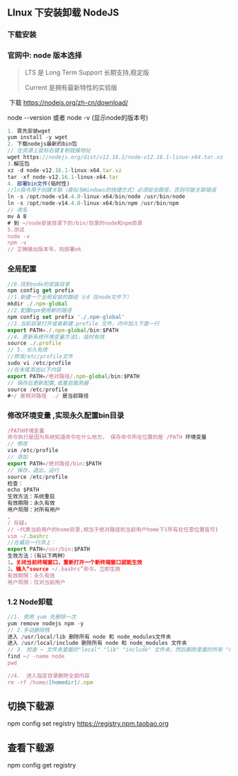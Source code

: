 ## LInux 下安装卸载 NodeJS

### 下载安装

### 官网中: node 版本选择

> LTS 是 Long Term Support 长期支持,稳定版
>
> Current 是拥有最新特性的实验版

​	下载 https://nodejs.org/zh-cn/download/

node --version 或者 node -v  (显示node的版本号)

~~~js
1. 首先安装wget
yum install -y wget
2. 下载nodejs最新的bin包
// 在资源上鼠标右键复制链接地址
wget https://nodejs.org/dist/v12.16.1/node-v12.16.1-linux-x64.tar.xz
3.解压包
xz -d node-v12.16.1-linux-x64.tar.xz 
tar -xf node-v12.16.1-linux-x64.tar 
4. 部署bin文件(临时性)
//ln指令用于创建关联（类似与Windows的快捷方式）必须给全路径，否则可能关联错误
ln -s /opt/node-v14.4.0-linux-x64/bin/node /usr/bin/node
ln -s /opt/node-v14.4.0-linux-x64/bin/npm /usr/bin/npm
// 改名
mv A B
# 到 ~/node安装目录下的/bin/目录的node和npm目录
5.测试
node -v
npm -v 
// 正确输出版本号，则部署ok
~~~



### 全局配置

~~~js
//0.找到node的安装目录
npm config get prefix
//1.新建一个全局安装的路径（cd 在node文件下）
mkdir ./.npm-global 
//2.配置npm使用新的路径
npm config set prefix './.npm-global'
//3.当前目录打开或者新建.profile 文件，内中加入下面一行
export PATH=./.npm-global/bin:$PATH
//4、更新系统环境变量方法1，临时有效
source ./.profile
// 5. 长久有效
//修改/etc/profile文件
sudo vi /etc/profile 
//在末尾添加以下内容
export PATH=/绝对路径/.npm-global/bin:$PATH
// 保存后更新配置,或重启服务器  
source /etc/profile
#~/ 是相对路径  ./ 是当前路径
~~~



### 修改环境变量 ,实现永久配置bin目录

~~~javascript
/PATH环境变量
命令执行是因为系统知道命令在什么地方， 保存命令所在位置的是 /PATH 环境变量
// 修改
vim /etc/profile
// 添加
export PATH=/绝对路径/bin:$PATH
// 保存，退出，运行
source /etc/profile
检查：
echo $PATH
生效方法：系统重启
有效期限：永久有效
用户局限：对所有用户
,
/ 存疑↓
// ~代表当前用户的home目录,相当于绝对路径到当前用户home下(所有在任意位置皆可)
vim ~/.bashrc
//在最后一行添上：
export PATH=/usr/bin:$PATH
生效方法：（有以下两种）
1、关闭当前终端窗口，重新打开一个新终端窗口就能生效
2、输入“source ~/.bashrc”命令，立即生效
有效期限：永久有效
用户局限：仅对当前用户
~~~



### 1.2 Node卸载

~~~js
//1. 使用 yum 先删除一次
yum remove nodejs npm -y
// 2.手动删除残
进入 /usr/local/lib 删除所有 node 和 node_modules文件夹
进入 /usr/local/include 删除所有 node 和 node_modules 文件夹
// 3. 检查 ~ 文件夹里面的"local" "lib" "include" 文件夹，然后删除里面的所有 "node" 和 "node_modules" 文件夹,可以使用以下命令查找 
find ~/ -name node 
pwd

//4.  进入指定目录删除全部内容
rm -rf /home/[homedir]/.npm

~~~



## 切换下载源

npm config set registry https://registry.npm.taobao.org



## 查看下载源

npm config get registry